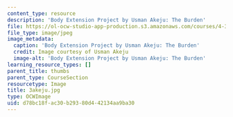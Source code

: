 ```yaml
---
content_type: resource
description: 'Body Extension Project by Usman Akeju: The Burden'
file: https://ol-ocw-studio-app-production.s3.amazonaws.com/courses/4-301-introduction-to-the-visual-arts-spring-2007/d78bc18fac30b29380d442134aa9ba30_3akeju.jpg
file_type: image/jpeg
image_metadata:
  caption: 'Body Extension Project by Usman Akeju: The Burden'
  credit: Image courtesy of Usman Akeju
  image-alt: 'Body Extension Project by Usman Akeju: The Burden'
learning_resource_types: []
parent_title: thumbs
parent_type: CourseSection
resourcetype: Image
title: 3akeju.jpg
type: OCWImage
uid: d78bc18f-ac30-b293-80d4-42134aa9ba30
---
```

